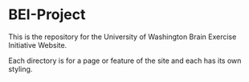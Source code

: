 # BEI-Project
This is the repository for the University of Washington Brain Exercise Initiative Website.

Each directory is for a page or feature of the site and each has its own styling.
